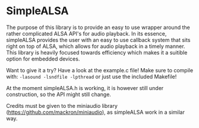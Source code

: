 # SimpleALSA
The purpose of this library is to provide an easy to use wrapper around the rather complicated ALSA API's for audio playback. In its essence, simpleALSA provides the user with an easy to use callback system that sits right on top of ALSA, which allows for audio playback in a timely manner. This library is heavily focused towards efficiency which makes it a suitible option for embedded devices.

Want to give it a try? Have a look at the example.c file! 
Make sure to compile with: `-lasound -lsndfile -lpthread` or just use the included Makefile!

At the moment simpleALSA.h is working, it is however still under construction, so the API might still change.

Credits must be given to the miniaudio library (https://github.com/mackron/miniaudio), as simpleALSA work in a similar way.



